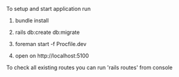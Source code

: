 To setup and start application run

1) bundle install

2) rails db:create db:migrate

3) foreman start -f Procfile.dev

4) open on http://localhost:5100

To check all existing routes you can run 'rails routes' from console
